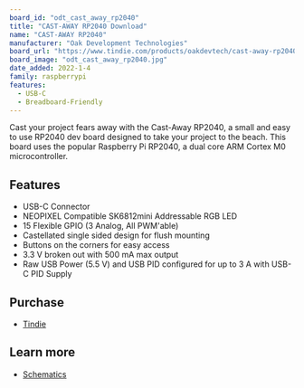 ```yaml
---
board_id: "odt_cast_away_rp2040"
title: "CAST-AWAY RP2040 Download"
name: "CAST-AWAY RP2040"
manufacturer: "Oak Development Technologies"
board_url: "https://www.tindie.com/products/oakdevtech/cast-away-rp2040-a-castellated-rp2040-dev-board/"
board_image: "odt_cast_away_rp2040.jpg"
date_added: 2022-1-4
family: raspberrypi
features:
  - USB-C
  - Breadboard-Friendly
---
```


Cast your project fears away with the Cast-Away RP2040, a small and easy to use RP2040 dev board designed to take your project to the beach. This board uses the popular Raspberry Pi RP2040, a dual core ARM Cortex M0 microcontroller.

## Features

- USB-C Connector
- NEOPIXEL Compatible SK6812mini Addressable RGB LED
- 15 Flexible GPIO (3 Analog, All PWM'able)
- Castellated single sided design for flush mounting
- Buttons on the corners for easy access
- 3.3 V broken out with 500 mA max output
- Raw USB Power (5.5 V) and USB PID configured for up to 3 A with USB-C PID Supply

## Purchase

* [Tindie](https://www.tindie.com/products/oakdevtech/cast-away-rp2040-a-castellated-rp2040-dev-board/)

## Learn more

* [Schematics](https://github.com/skerr92/odt-dev-boards/tree/master/boards/Cast-Away-RP2040)
